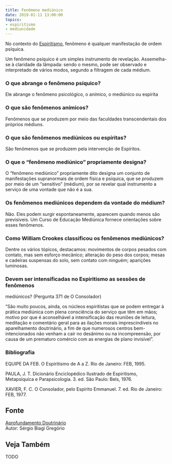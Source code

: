 ```yaml
---
title: Fenômeno mediúnico
date: 2019-01-11 13:00:00
topics: 
- espiritismo
- mediunidade
---
```


No contexto do [Espiritismo](/espiritismo), fenômeno é qualquer manifestação de
ordem psíquica.

Um fenômeno psíquico é um simples instrumento de revelação. Assemelha-se à
claridade da lâmpada: sendo o mesmo, pode ser observado e interpretado de vários
modos, segundo a filtragem de cada médium.

### O que abrange o fenômeno psíquico?
Ele abrange o fenômeno psicológico, o anímico, o mediúnico ou espírita

### O que são fenômenos anímicos?
Fenômenos que se produzem por meio das faculdades transcendentais dos
próprios médiuns.

### O que são fenômenos mediúnicos ou espíritas?
São fenômenos que se produzem pela intervenção de Espíritos.

### O que o “fenômeno mediúnico” propriamente designa?
O “fenômeno mediúnico” propriamente dito designa um conjunto de
manifestações supranormais de ordem física e psíquica, que se produzem
por meio de um “sensitivo” (médium), por se revelar qual instrumento a
serviço de uma vontade que não é a sua.

### Os fenômenos mediúnicos dependem da vontade do médium?
Não. Eles podem surgir espontaneamente, aparecem quando menos são
previsíveis. Um Curso de Educação Mediúnica fornece orientações sobre
esses fenômenos.

### Como William Crookes classificou os fenômenos mediúnicos?
Dentre os vários tópicos, destacamos: movimentos de corpos pesados com
contato, mas sem esforço mecânico; alteração do peso dos corpos; mesas e
cadeiras suspensas do solo, sem contato com ninguém; aparições
luminosas.

### Devem ser intensificadas no Espiritismo as sessões de fenômenos
mediúnicos? (Pergunta 371 de O Consolador)

“São muito poucos, ainda, os núcleos espiritistas que se podem entregar
à prática mediúnica com plena consciência do serviço que têm em mãos;
motivo por que é aconselhável a intensificação das reuniões de leitura,
meditação e comentário geral para as ilações morais imprescindíveis no
aparelhamento doutrinário, a fim de que numerosos centros
bem-intencionados não venham a cair no desânimo ou na incompreensão, por
causa de um prematuro comércio com as energias de plano invisível”.


### Bibliografia
EQUIPE DA FEB. O Espiritismo de A a Z. Rio de Janeiro: FEB, 1995.

PAULA, J. T. Dicionário Enciclopédico Ilustrado de Espiritismo,
Metapsíquica e Parapsicologia. 3. ed. São Paulo: Bels, 1976.

XAVIER, F. C. O Consolador, pelo Espírito Emmanuel. 7. ed. Rio de
Janeiro: FEB, 1977.

## Fonte
[Aprofundamento Doutrinário](https://sites.google.com/view/aprofundamentodoutrinario/fenômeno-mediúnico)  
Autor: Sérgio Biagi Gregório



## Veja Também
TODO


